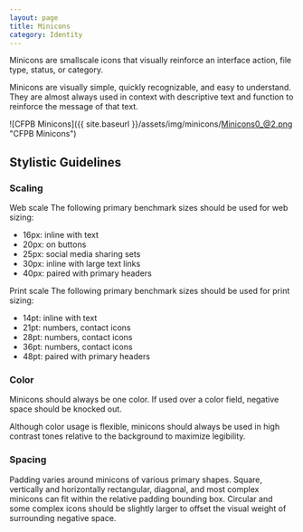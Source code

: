 ```yaml
---
layout: page
title: Minicons
category: Identity
---
```


Minicons are smallscale icons that visually reinforce an interface action, file type, status, or category.

Minicons are visually simple, quickly recognizable, and easy to understand. They are almost always used in context with descriptive text and function to reinforce the message of that text.

![CFPB Minicons]({{ site.baseurl }}/assets/img/minicons/Minicons0_@2.png "CFPB Minicons")

## Stylistic Guidelines
### Scaling

Web scale
The following primary benchmark sizes should be used for web sizing:
+ 16px: inline with text
+ 20px: on buttons
+ 25px: social media sharing sets
+ 30px: inline with large text links
+ 40px: paired with primary headers

Print scale
The following primary benchmark sizes should be used for print sizing:
* 14pt: inline with text
* 21pt: numbers, contact icons
* 28pt: numbers, contact icons
* 36pt: numbers, contact icons
* 48pt: paired with primary headers

### Color
Minicons should always be one color. If used over a color field, negative space should be knocked out. 

Although color usage is flexible, minicons should always be used in high contrast tones relative to the background to maximize legibility.

### Spacing
Padding varies around minicons of various primary shapes. Square, vertically and horizontally rectangular, diagonal, and most complex minicons can fit within the relative padding bounding box. Circular and some complex icons should be slightly larger to offset the visual weight of surrounding negative space.